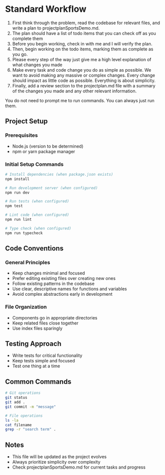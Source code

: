 # Standard Workflow

1. First think through the problem, read the codebase for relevant files, and write a plan to projectplanSportsDemo.md.
2. The plan should have a list of todo items that you can check off as you complete them
3. Before you begin working, check in with me and I will verify the plan.
4. Then, begin working on the todo items, marking them as complete as you go.
5. Please every step of the way just give me a high level explanation of what changes you made
6. Make every task and code change you do as simple as possible. We want to avoid making any massive or complex changes. Every change should impact as little code as possible. Everything is about simplicity.
7. Finally, add a review section to the projectplan.md file with a summary of the changes you made and any other relevant information.

You do not need to prompt me to run commands. You can always just run them.

## Project Setup

### Prerequisites
- Node.js (version to be determined)
- npm or yarn package manager

### Initial Setup Commands
```bash
# Install dependencies (when package.json exists)
npm install

# Run development server (when configured)
npm run dev

# Run tests (when configured)
npm test

# Lint code (when configured)
npm run lint

# Type check (when configured)
npm run typecheck
```

## Code Conventions

### General Principles
- Keep changes minimal and focused
- Prefer editing existing files over creating new ones
- Follow existing patterns in the codebase
- Use clear, descriptive names for functions and variables
- Avoid complex abstractions early in development

### File Organization
- Components go in appropriate directories
- Keep related files close together
- Use index files sparingly

## Testing Approach
- Write tests for critical functionality
- Keep tests simple and focused
- Test one thing at a time

## Common Commands
```bash
# Git operations
git status
git add .
git commit -m "message"

# File operations
ls -la
cat filename
grep -r "search term" .
```

## Notes
- This file will be updated as the project evolves
- Always prioritize simplicity over complexity
- Check projectplanSportsDemo.md for current tasks and progress